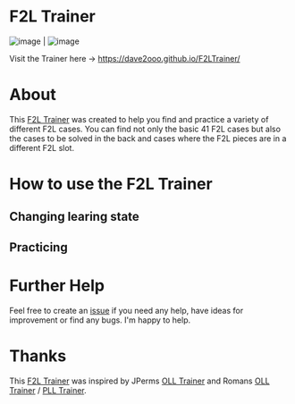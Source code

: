 # F2L Trainer



![image](https://github.com/Dave2ooo/F2LTrainer/assets/71500391/44d590ab-6462-4bd9-8a62-2cf982b9776c)  |  ![image](https://github.com/Dave2ooo/F2LTrainer/assets/71500391/60e9c96e-2c3f-4dfc-acdc-7717ce81775d)


Visit the Trainer here -> https://dave2ooo.github.io/F2LTrainer/

# About

This [F2L Trainer](https://dave2ooo.github.io/F2LTrainer/) was created to help you find and practice a variety of different F2L cases. You can find not only the basic 41 F2L cases but also the cases to be solved in the back and cases where the F2L pieces are in a different F2L slot.

# How to use the F2L Trainer

## Changing learing state

## Practicing




# Further Help
Feel free to create an [issue](https://github.com/Dave2ooo/F2LTrainer/issues) if you need any help, have ideas for improvement or find any bugs. I'm happy to help.

# Thanks

This [F2L Trainer](https://dave2ooo.github.io/F2LTrainer/) was inspired by JPerms [OLL Trainer](https://jperm.net/algs/oll) and Romans [OLL Trainer](https://bestsiteever.ru/oll/) / [PLL Trainer](https://bestsiteever.ru/pll/).
